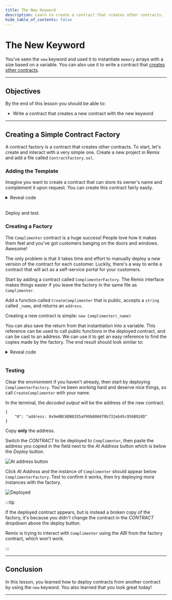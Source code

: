 ```yaml
---
title: The New Keyword
description: Learn to create a contract that creates other contracts.
hide_table_of_contents: false
---
```


# The New Keyword

You've seen the `new` keyword and used it to instantiate `memory` arrays with a size based on a variable. You can also use it to write a contract that [creates other contracts].

---

## Objectives

By the end of this lesson you should be able to:

- Write a contract that creates a new contract with the new keyword

---

## Creating a Simple Contract Factory

A contract factory is a contract that creates other contracts. To start, let's create and interact with a very simple one. Create a new project in Remix and add a file called `ContractFactory.sol`.

### Adding the Template

Imagine you want to create a contract that can store its owner's name and complement it upon request. You can create this contract fairly easily.

<details>

<summary>Reveal code</summary>

```solidity
contract Complimenter {
    string public name;

    constructor(string memory _name) {
        name = _name;
    }

    function compliment() public view returns(string memory) {
        return string.concat("You look great today, ", name);
    }
}
```

</details>

<br/>

Deploy and test.

### Creating a Factory

The `Complimenter` contract is a huge success! People love how it makes them feel and you've got customers banging on the doors and windows. Awesome!

The only problem is that it takes time and effort to manually deploy a new version of the contract for each customer. Luckily, there's a way to write a contract that will act as a self-service portal for your customers.

Start by adding a contract called `ComplimenterFactory`. The Remix interface makes things easier if you leave the factory in the same file as `Complimenter`.

Add a function called `CreateComplimenter` that is public, accepts a `string` called `_name`, and returns an `address`.

Creating a new contract is simple: `new Complimenter(_name)`

You can also save the return from that instantiation into a variable. This reference can be used to call public functions in the deployed contract, and can be cast to an address. We can use it to get an easy reference to find the copies made by the factory. The end result should look similar to:

<details>

<summary>Reveal code</summary>

```solidity
contract ComplimenterFactory {
    function CreateComplimenter(string memory _name) public returns (address) {
        Complimenter newContract = new Complimenter(_name);
        return address(newContract);
    }
}
```

</details>

<br/>

### Testing

Clear the environment if you haven't already, then start by deploying `ComplimenterFactory`. You've been working hard and deserve nice things, so call `CreateComplimenter` with your name.

In the terminal, the _decoded output_ will be the address of the new contract.

```text
{
	"0": "address: 0x9e0BC6DB02E5aF99b8868f0b732eb45c956B92dD"
}
```

Copy **only** the address.

Switch the _CONTRACT_ to be deployed to `Complimenter`, then paste the address you copied in the field next to the _At Address_ button which is below the _Deploy_ button.

![At address button](/images/learn/new-keyword/at-address.png)

Click _At Address_ and the instance of `Complimenter` should appear below `ComplimenterFactory`. Test to confirm it works, then try deploying more instances with the factory.

![Deployed](/images/learn/new-keyword/deployed.png)

:::tip

If the deployed contract appears, but is instead a broken copy of the factory, it's because you didn't change the contract in the _CONTRACT_ dropdown above the deploy button.

Remix is trying to interact with `Complimenter` using the _ABI_ from the factory contract, which won't work.

:::

---

## Conclusion

In this lesson, you learned how to deploy contracts from another contract by using the `new` keyword. You also learned that you look great today!

---

[creates other contracts]: https://docs.soliditylang.org/en/v0.8.17/control-structures.html?#creating-contracts-via-new
